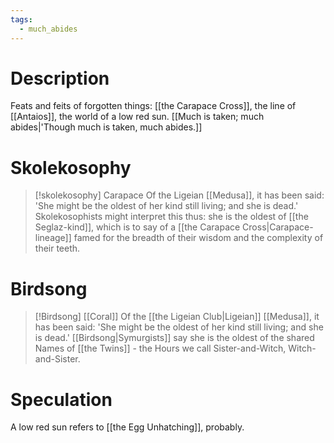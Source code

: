 ```yaml
---
tags:
  - much_abides
---
```

# Description

Feats and feits of forgotten things: [[the Carapace Cross]], the line of [[Antaios]], the world of a low red sun. [[Much is taken; much abides|'Though much is taken, much abides.]]
# Skolekosophy
> [!skolekosophy] Carapace
> Of the Ligeian [[Medusa]], it has been said: 'She might be the oldest of her kind still living; and she is dead.' Skolekosophists might interpret this thus: she is the oldest of [[the Seglaz-kind]], which is to say of a [[the Carapace Cross|Carapace-lineage]] famed for the breadth of their wisdom and the complexity of their teeth.
# Birdsong
> [!Birdsong] [[Coral]]
>Of the [[the Ligeian Club|Ligeian]] [[Medusa]], it has been said: 'She might be the oldest of her kind still living; and she is dead.' [[Birdsong|Symurgists]] say she is the oldest of the shared Names of [[the Twins]] - the Hours we call Sister-and-Witch, Witch-and-Sister.

# Speculation
A low red sun refers to [[the Egg Unhatching]], probably.


